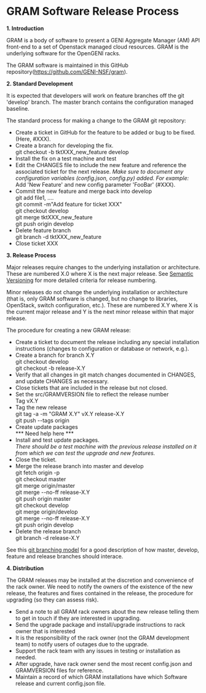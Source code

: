 <h1> GRAM Software Release Process</h1>

<b>1. Introduction</b>

GRAM is a body of software to present a GENI Aggregate Manager (AM) API front-end to a set of Openstack managed cloud resources. GRAM is the underlying software for the OpenGENI racks.

The GRAM software is maintained in this GitHub repository(https://github.com/GENI-NSF/gram).

<b>2. Standard Development</b>

It is expected that developers will work on feature branches off the git 'develop' branch. The master branch contains the configuration managed baseline.

The standard process for making a change to the GRAM git repository:

* Create a ticket in GitHub for the feature to be added or bug to be fixed. (Here, #XXX).
* Create a branch for developing the fix.  
    git checkout -b tktXXX_new_feature develop
* Install the fix on a test machine and test
* Edit the CHANGES file to include the new feature and reference the associated ticket for the next release. <i>Make sure to document any configuration variables (config.json, config.py) added. For example:</i>     
    Add 'New Feature' and new config parameter 'FooBar' (#XXX).
* Commit the new feature and merge back into develop  
    git add file1, ....  
    git commit -m"Add feature for ticket XXX"  
    git checkout develop  
    git merge tktXXX_new_feature  
    git push origin develop
* Delete feature branch  
    git branch -d tktXXX_new_feature
* Close ticket XXX

<b>3. Release Process</b>

Major releases require changes to the underlying installation or architecture. These are numbered X.0 where X is the next major release. See [Semantic Versioning](http://semver.org) for more detailed criteria for release numbering.

Minor releases do not change the underlying installation or architecture (that is, only GRAM software is changed, but no change to libraries, OpenStack, switch configuration, etc.). These are numbered X.Y where X is the current major release and Y is the next minor release within that major release.

The procedure for creating a new GRAM release:

* Create a ticket to document the release including any special installation instructions (changes to configuration or database or network, e.g.).
* Create a branch for branch X.Y  
    git checkout develop  
    git checkout -b release-X.Y
* Verify that all changes in git match changes documented in CHANGES, and update CHANGES as necessary. 
* Close tickets that are included in the release but not closed.
* Set the src/GRAMVERSION file to reflect the release number  
    Tag vX.Y  
* Tag the new release  
    git tag -a -m "GRAM X.Y" vX.Y release-X.Y     
    git push --tags origin    
* Create update packages  
    *** Need help here ***  
* Install and test update packages.  
    <i>There should be a test machine with the previous release installed on it from which we can test the upgrade and new features. </i>
* Close the ticket.  
* Merge the release branch into master and develop  
   git fetch origin -p  
   git checkout master  
   git merge origin/master  
   git merge --no-ff release-X.Y  
   git push origin master  
   git checkout develop  
   git merge origin/develop  
   git merge --no-ff release-X.Y  
   git push origin develop  
* Delete the release branch  
    git branch -d release-X.Y  

See this [git branching model](http://nvie.com/posts/a-successful-git-branching-model) for a good description of how master, develop, feature and release branches should interace.

<b>4. Distribution</b>

The GRAM releases may be installed at the discretion and convenience of the rack owner. We need to notify the owners of the existence of the new release, the features and fixes contained in the release, the procedure for upgrading (so they can assess risk).
* Send a note to all GRAM rack owners about the new release telling them to get in touch if they are interested in upgrading.
* Send the upgrade package and install/upgrade instructions to rack owner that is interested
* It is the responsibility of the rack owner (not the GRAM development team) to notify users of outages due to the upgrade.
* Support the rack team with any issues in testing or installation as needed.
* After upgrade, have rack owner send the most recent config.json and GRAMVERSION files for reference.
* Maintain a record of which GRAM installations have which Software release and current config.json file.
